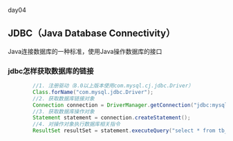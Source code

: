 day04

## JDBC（Java Database Connectivity）

Java连接数据库的一种标准，使用Java操作数据库的接口

### jdbc怎样获取数据库的链接

```java
		//1. 注册驱动（8.0以上版本使用com.mysql.cj.jdbc.Driver）
        Class.forName("com.mysql.jdbc.Driver");
		//2. 获取数据库链接对象
        Connection connection = DriverManager.getConnection("jdbc:mysql://127.0.0.1:3306/train",uname,upsd);
		//3. 获取数据库操作对象
        Statement statement = connection.createStatement();
		//4. 对操作对象执行数据库相关指令
        ResultSet resultSet = statement.executeQuery("select * from tb_user");	
```

